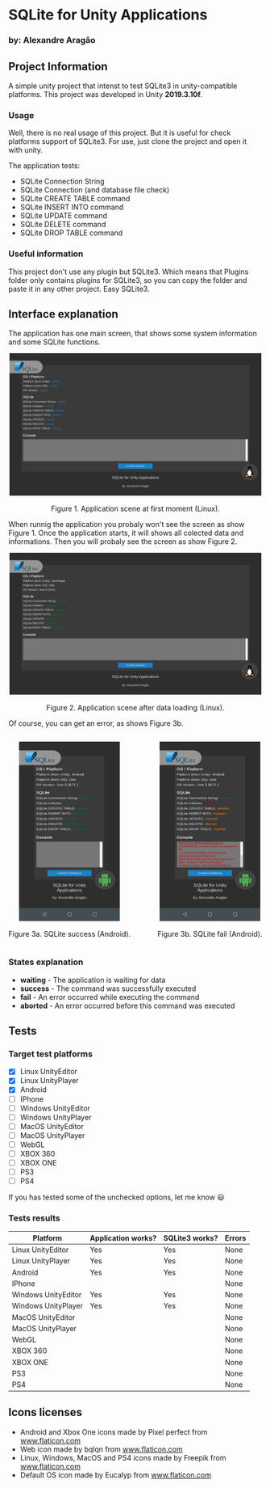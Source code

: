 # SQLite for Unity Applications

### by: Alexandre Aragão

## Project Information
A simple unity project that intenst to test SQLite3 in unity-compatible platforms. This project was developed in Unity **2019.3.10f**.

### Usage
Well, there is no real usage of this project. But it is useful for check platforms support of SQLite3. For use, just clone the project and open it with unity.

The application tests:
- SQLite Connection String
- SQLite Connection (and database file check)
- SQLite CREATE TABLE command
- SQLite INSERT INTO command
- SQLite UPDATE command
- SQLite DELETE command
- SQLite DROP TABLE command

### Useful information
This project don't use any plugin but SQLite3. Which means that Plugins folder only contains plugins for SQLite3, so you can copy the folder and paste it in any other project. Easy SQLite3.

## Interface explanation
The application has one main screen, that shows some system information and some SQLite functions.
<p align="center">
  <img src="imgs/landscape-loading.png" width="500" />
</p>
<p align="center">Figure 1. Application scene at first moment (Linux).</p>

When runnig the application you probaly won't see the screen as show Figure 1. Once the application starts, it will shows all colected data and informations. Then you will probaly see the screen as show Figure 2.
<p align="center">
  <img src="imgs/landscape-results.png" width="500" />
</p>
<p align="center">Figure 2. Application scene after data loading (Linux).</p>

Of course, you can get an error, as shows Figure 3b.
<p align="center" style="width: 450px">
  <div style="display: flex; justify-content: space-between">
    <div>
      <p align="center">
        <img src="imgs/android-success.jpeg" width="200" />
      </p>
      <p align="center">Figure 3a. SQLite success (Android).</p>
    </div>
    <div>
      <p align="center">
        <img src="imgs/android-fail.jpeg" width="200" />
      </p>
      <p align="center">Figure 3b. SQLite fail (Android).</p>
    </div>
  </div>
</p>

### States explanation
- **waiting** - The application is waiting for data
- **success** - The command  was successfully executed
- **fail** - An error occurred while executing the command
- **aborted** - An error occurred before this command was executed

## Tests
### Target test platforms

- [x] Linux UnityEditor
- [x] Linux UnityPlayer
- [x] Android
- [ ] IPhone
- [ ] Windows UnityEditor
- [ ] Windows UnityPlayer
- [ ] MacOS UnityEditor
- [ ] MacOS UnityPlayer
- [ ] WebGL
- [ ] XBOX 360
- [ ] XBOX ONE
- [ ] PS3
- [ ] PS4

If you has tested some of the unchecked options, let me know :smiley:

### Tests results
Platform | Application works? | SQLite3 works? | Errors |
---------|--------------------|----------------|--------|
Linux UnityEditor | Yes |  Yes | None |
Linux UnityPlayer | Yes |  Yes | None |
Android | Yes | Yes  | None |
IPhone |  |   | None |
Windows UnityEditor | Yes | Yes | None |
Windows UnityPlayer | Yes | Yes  | None |
MacOS UnityEditor |  |  | None |
MacOS UnityPlayer |  |  | None |
WebGL |  |  | None |
XBOX 360 |  |  | None |
XBOX ONE |  |  | None |
PS3 |  |  | None |
PS4 |  |  | None |


## Icons licenses
- Android and Xbox One icons made by Pixel perfect from www.flaticon.com
- Web icon made by bqlqn from www.flaticon.com
- Linux, Windows, MacOS and PS4 icons made by Freepik from www.flaticon.com
- Default OS icon made by Eucalyp from www.flaticon.com